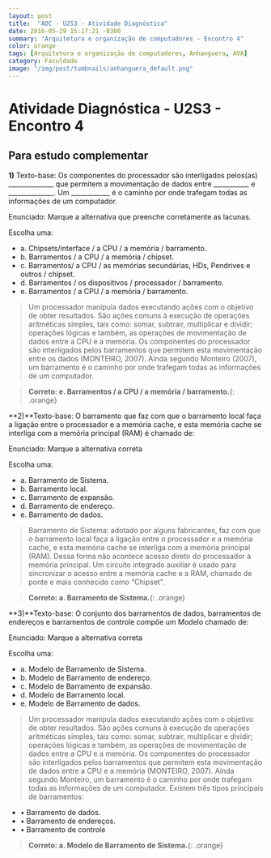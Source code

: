 ```yaml
---
layout: post
title:  "AOC - U2S3 - Atividade Diagnóstica"
date: 2016-05-29 15:17:21 -0300
summary: "Arquitetura e organização de computadores - Encontro 4"
color: orange
tags: [Arquitetura e organização de computadores, Anhanguera, AVA]
category: Faculdade
image: "/img/post/tumbnails/anhanguera_default.png"
---
```


# Atividade Diagnóstica - U2S3 - Encontro 4

## Para estudo complementar

**1)** Texto-base: Os componentes do processador são interligados pelos(as) ______________ que permitem a movimentação de dados entre ___________ e ______________. Um ____________ é o caminho por onde trafegam todas as informações de um computador.

Enunciado: Marque a alternativa que preenche corretamente as lacunas.

Escolha uma:

- a. Chipsets/interface / a CPU / a memória / barramento.
- b. Barramentos / a CPU / a memória / chipset.
- c. Barramentos/ a CPU / as memórias secundárias, HDs, Pendrives e outros / chipset.
- d. Barramentos / os dispositivos / processador / barramento.
- e. Barramentos / a CPU / a memória / barramento.

> Um processador manipula dados executando ações com o objetivo de obter
resultados. São ações comuns à execução de operações aritméticas simples,
tais como: somar, subtrair, multiplicar e dividir; operações lógicas e também,
as operações de movimentação de dados entre a CPU e a memória. Os
componentes do processador são interligados pelos barramentos que permitem
esta movimentação entre os dados (MONTEIRO, 2007). Ainda segundo Monteiro
(2007), um barramento é o caminho por onde trafegam todas as informações de
um computador. 

> **Correto: e. Barramentos / a CPU / a memória / barramento.**{: .orange}

<script async src="//pagead2.googlesyndication.com/pagead/js/adsbygoogle.js"></script>
<!-- Anuncio Index Page -->
<ins class="adsbygoogle"
     style="display:block"
     data-ad-client="ca-pub-7123972893709158"
     data-ad-slot="2188606626"
     data-ad-format="auto"></ins>
<script>
(adsbygoogle = window.adsbygoogle || []).push({});
</script>

**2)**Texto-base: O barramento que faz com que o barramento local faça a ligação entre o processador e a memória cache, e esta memória cache se interliga com a memória principal (RAM) é chamado de:

Enunciado: Marque a alternativa correta

Escolha uma:
- a. Barramento de Sistema.
- b. Barramento local.
- c. Barramento de expansão.
- d. Barramento de endereço.
- e. Barramento de dados.


>Barramento de Sistema: adotado por alguns fabricantes, faz com que o
barramento local faça a ligação entre o processador e a memória cache,
e esta memória cache se interliga com a memória principal (RAM). Dessa
forma não acontece acesso direto do processador à memória principal. Um
circuito integrado auxiliar é usado para sincronizar o acesso entre a memória
cache e a RAM, chamado de ponte e mais conhecido como “Chipset”.

> **Correto: a. Barramento de Sistema.**{: .orange}

**3)**Texto-base: O conjunto dos barramentos de dados, barramentos de endereços e barramentos de controle compõe um Modelo chamado de:

Enunciado: Marque a alternativa correta

Escolha uma:

- a. Modelo de Barramento de Sistema.
- b. Modelo de Barramento de endereço.
- c. Modelo de Barramento de expansão.
- d. Modelo de Barramento local.
- e. Modelo de Barramento de dados.

>Um processador manipula dados executando ações com o objetivo de obter
resultados. São ações comuns à execução de operações aritméticas simples,
tais como: somar, subtrair, multiplicar e dividir; operações lógicas e também, as
operações de movimentação de dados entre a CPU e a memória. Os componentes do
processador são interligados pelos barramentos que permitem esta movimentação
de dados entre a CPU e a memória (MONTEIRO, 2007). Ainda segundo Monteiro,
um barramento é o caminho por onde trafegam todas as informações de um
computador. Existem três tipos principais de barramentos:

- •	 Barramento de dados.
- •	 Barramento de endereços.
- •	 Barramento de controle

> **Correto: a. Modelo de Barramento de Sistema.**{: .orange}
